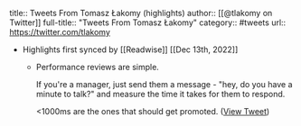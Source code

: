 title:: Tweets From Tomasz Łakomy (highlights)
author:: [[@tlakomy on Twitter]]
full-title:: "Tweets From Tomasz Łakomy"
category:: #tweets
url:: https://twitter.com/tlakomy

- Highlights first synced by [[Readwise]] [[Dec 13th, 2022]]
	- Performance reviews are simple.
	  
	  If you're a manager, just send them a message - "hey, do you have a minute to talk?" and measure the time it takes for them to respond.
	  
	  <1000ms are the ones that should get promoted. ([View Tweet](https://twitter.com/tlakomy/status/1602401718398066692))